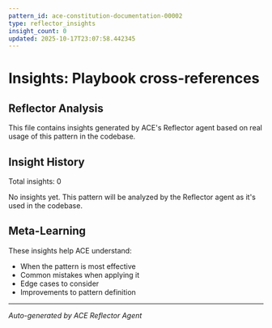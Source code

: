 ```yaml
---
pattern_id: ace-constitution-documentation-00002
type: reflector_insights
insight_count: 0
updated: 2025-10-17T23:07:58.442345
---
```

# Insights: Playbook cross-references

## Reflector Analysis

This file contains insights generated by ACE's Reflector agent based on real usage of this pattern in the codebase.

## Insight History

Total insights: 0

No insights yet. This pattern will be analyzed by the Reflector agent as it's used in the codebase.

## Meta-Learning

These insights help ACE understand:
- When the pattern is most effective
- Common mistakes when applying it
- Edge cases to consider
- Improvements to pattern definition

---

*Auto-generated by ACE Reflector Agent*
